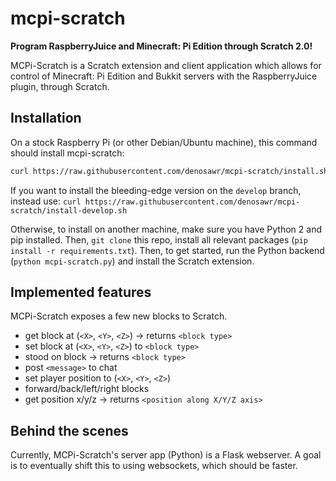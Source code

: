 # mcpi-scratch
**Program RaspberryJuice and Minecraft: Pi Edition through Scratch 2.0!**

MCPi-Scratch is a Scratch extension and client application which allows for control of Minecraft: Pi Edition and Bukkit servers with the RaspberryJuice plugin, through Scratch.

## Installation
On a stock Raspberry Pi (or other Debian/Ubuntu machine), this command should install mcpi-scratch:
```sh
curl https://raw.githubusercontent.com/denosawr/mcpi-scratch/install.sh | sh
```

If you want to install the bleeding-edge version on the `develop` branch, instead use: `curl https://raw.githubusercontent.com/denosawr/mcpi-scratch/install-develop.sh`

Otherwise, to install on another machine, make sure you have Python 2 and pip installed. Then, `git clone` this repo, install all relevant packages (`pip install -r requirements.txt`). Then, to get started, run the Python backend (`python mcpi-scratch.py`) and install the Scratch extension.

## Implemented features

MCPi-Scratch exposes a few new blocks to Scratch.
* get block at (`<X>`, `<Y>`, `<Z>`) -> returns `<block type>`
* set block at (`<X>`, `<Y>`, `<Z>`) to `<block type>`
* stood on block -> returns `<block type>`
* post `<message>` to chat
* set player position to (`<X>`, `<Y>`, `<Z>`)
* forward/back/left/right <n> blocks
* get position x/y/z -> returns `<position along X/Y/Z axis>`


## Behind the scenes

Currently, MCPi-Scratch's server app (Python) is a Flask webserver. A goal is to eventually shift this to using websockets, which should be faster.

